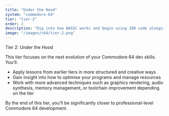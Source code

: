 ```yaml
---
title: "Under the Hood"
system: "commodore-64"
tier: "tier-2"
order: 2
description: "Dig into how BASIC works and begin using Z80 code alongside it. A hybrid tier for hybrid learners."
image: "/images/c64/tier-2.png"
---
```


Tier 2: Under the Hood

This tier focuses on the next evolution of your Commodore 64 dev skills.
You’ll:
- Apply lessons from earlier tiers in more structured and creative ways
- Gain insight into how to optimise your programs and manage resources
- Work with more advanced techniques such as graphics rendering, audio synthesis,
  memory management, or toolchain improvement depending on the tier

By the end of this tier, you’ll be significantly closer to professional-level Commodore 64 development.
